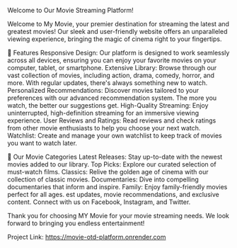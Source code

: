 Welcome to Our Movie Streaming Platform!

Welcome to My Movie, your premier destination for streaming the latest and greatest movies! Our sleek and user-friendly website offers an unparalleled viewing experience, bringing the magic of cinema right to your fingertips.

🌟 Features
Responsive Design: Our platform is designed to work seamlessly across all devices, ensuring you can enjoy your favorite movies on your computer, tablet, or smartphone.
Extensive Library: Browse through our vast collection of movies, including action, drama, comedy, horror, and more. With regular updates, there's always something new to watch.
Personalized Recommendations: Discover movies tailored to your preferences with our advanced recommendation system. The more you watch, the better our suggestions get.
High-Quality Streaming: Enjoy uninterrupted, high-definition streaming for an immersive viewing experience.
User Reviews and Ratings: Read reviews and check ratings from other movie enthusiasts to help you choose your next watch.
Watchlist: Create and manage your own watchlist to keep track of movies you want to watch later.

🍿 Our Movie Categories
Latest Releases: Stay up-to-date with the newest movies added to our library.
Top Picks: Explore our curated selection of must-watch films.
Classics: Relive the golden age of cinema with our collection of classic movies.
Documentaries: Dive into compelling documentaries that inform and inspire.
Family: Enjoy family-friendly movies perfect for all ages.
est updates, movie recommendations, and exclusive content. Connect with us on Facebook, Instagram, and Twitter.

Thank you for choosing MY Movie for your movie streaming needs. We look forward to bringing you endless entertainment!

Project Link: https://movie-otd-platform.onrender.com 

